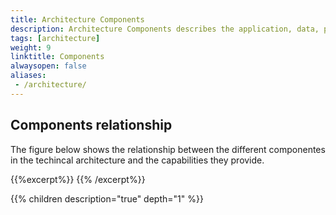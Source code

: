 ```yaml
---
title: Architecture Components
description: Architecture Components describes the application, data, platform and infrastructure components that provides the capabilities.
tags: [architecture]
weight: 9
linktitle: Components
alwaysopen: false
aliases:
 - /architecture/
---
```



## Components relationship
The figure below shows the relationship between the different componentes in the techincal architecture and
the capabilities they provide.

{{%excerpt%}}
<object data="/teknologi/altinnstudio/architecture/components/architecture_components_relationship.svg" type="image/svg+xml" style="width: 100%; max-width: 1000px"></object>
{{% /excerpt%}}

{{% children description="true" depth="1" %}}
